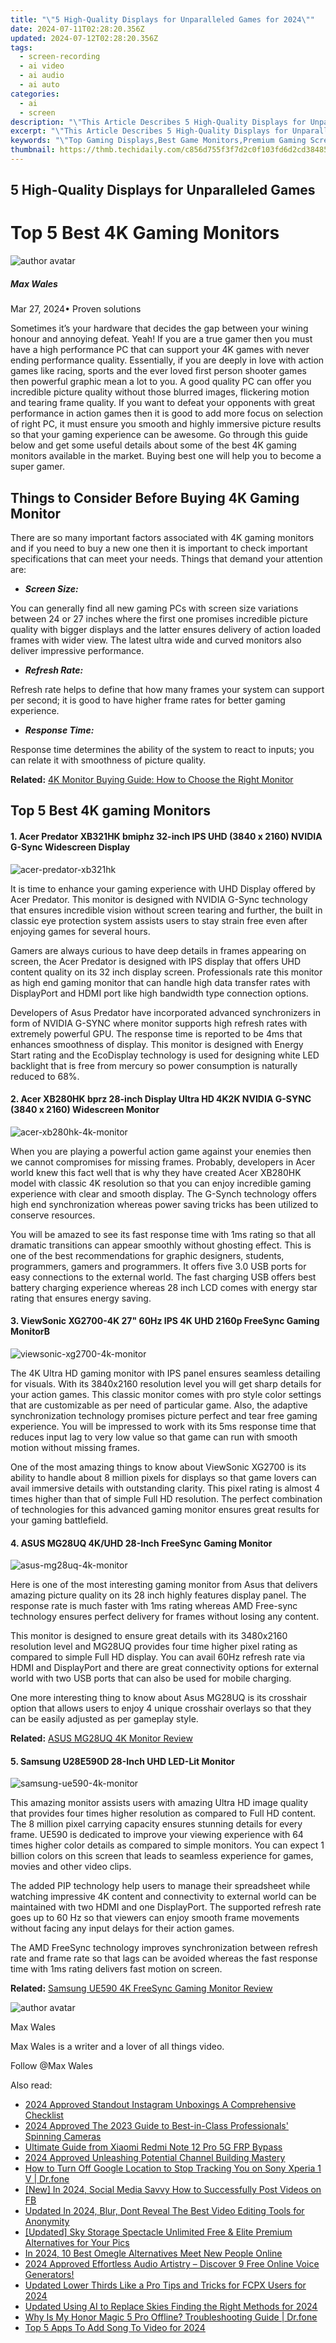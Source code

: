 ```yaml
---
title: "\"5 High-Quality Displays for Unparalleled Games for 2024\""
date: 2024-07-11T02:28:20.356Z
updated: 2024-07-12T02:28:20.356Z
tags: 
  - screen-recording
  - ai video
  - ai audio
  - ai auto
categories: 
  - ai
  - screen
description: "\"This Article Describes 5 High-Quality Displays for Unparalleled Games for 2024\""
excerpt: "\"This Article Describes 5 High-Quality Displays for Unparalleled Games for 2024\""
keywords: "\"Top Gaming Displays,Best Game Monitors,Premium Gaming Screens,Clear HD Gaming Panels,Ultimate High-Res Display,Elite Gaming Displays,Superior Quality Gamescreen\""
thumbnail: https://thmb.techidaily.com/c856d755f3f7d2c0f103fd6d2cd384857bef4cae5585cde42e136d87338a8911.jpg
---
```


## 5 High-Quality Displays for Unparalleled Games

# Top 5 Best 4K Gaming Monitors

![author avatar](https://images.wondershare.com/filmora/article-images/max-wales-author.jpg)

##### Max Wales

 Mar 27, 2024• Proven solutions

Sometimes it’s your hardware that decides the gap between your wining honour and annoying defeat. Yeah! If you are a true gamer then you must have a high performance PC that can support your 4K games with never ending performance quality. Essentially, if you are deeply in love with action games like racing, sports and the ever loved first person shooter games then powerful graphic mean a lot to you. A good quality PC can offer you incredible picture quality without those blurred images, flickering motion and tearing frame quality. If you want to defeat your opponents with great performance in action games then it is good to add more focus on selection of right PC, it must ensure you smooth and highly immersive picture results so that your gaming experience can be awesome. Go through this guide below and get some useful details about some of the best 4K gaming monitors available in the market. Buying best one will help you to become a super gamer.

## Things to Consider Before Buying 4K Gaming Monitor

There are so many important factors associated with 4K gaming monitors and if you need to buy a new one then it is important to check important specifications that can meet your needs. Things that demand your attention are:

* **_Screen Size:_**

You can generally find all new gaming PCs with screen size variations between 24 or 27 inches where the first one promises incredible picture quality with bigger displays and the latter ensures delivery of action loaded frames with wider view. The latest ultra wide and curved monitors also deliver impressive performance.

* **_Refresh Rate:_**

Refresh rate helps to define that how many frames your system can support per second; it is good to have higher frame rates for better gaming experience.

* **_Response Time:_**

Response time determines the ability of the system to react to inputs; you can relate it with smoothness of picture quality.

**Related:** [4K Monitor Buying Guide: How to Choose the Right Monitor](https://tools.techidaily.com/wondershare/filmora/download/)

## Top 5 Best 4K gaming Monitors

#### 1. Acer Predator XB321HK bmiphz 32-inch IPS UHD (3840 x 2160) NVIDIA G-Sync Widescreen Display

![acer-predator-xb321hk](https://images.wondershare.com/filmora/article-images/acer-predator-xb321hk.jpg)

It is time to enhance your gaming experience with UHD Display offered by Acer Predator. This monitor is designed with NVIDIA G-Sync technology that ensures incredible vision without screen tearing and further, the built in classic eye protection system assists users to stay strain free even after enjoying games for several hours.

Gamers are always curious to have deep details in frames appearing on screen, the Acer Predator is designed with IPS display that offers UHD content quality on its 32 inch display screen. Professionals rate this monitor as high end gaming monitor that can handle high data transfer rates with DisplayPort and HDMI port like high bandwidth type connection options.

Developers of Asus Predator have incorporated advanced synchronizers in form of NVIDIA G-SYNC where monitor supports high refresh rates with extremely powerful GPU. The response time is reported to be 4ms that enhances smoothness of display. This monitor is designed with Energy Start rating and the EcoDisplay technology is used for designing white LED backlight that is free from mercury so power consumption is naturally reduced to 68%.

#### 2. Acer XB280HK bprz 28-inch Display Ultra HD 4K2K NVIDIA G-SYNC (3840 x 2160) Widescreen Monitor

![acer-xb280hk-4k-monitor](https://images.wondershare.com/filmora/article-images/acer-xb280hk-4k-monitor.jpg)

When you are playing a powerful action game against your enemies then we cannot compromises for missing frames. Probably, developers in Acer world knew this fact well that is why they have created Acer XB280HK model with classic 4K resolution so that you can enjoy incredible gaming experience with clear and smooth display. The G-Synch technology offers high end synchronization whereas power saving tricks has been utilized to conserve resources.

You will be amazed to see its fast response time with 1ms rating so that all dramatic transitions can appear smoothly without ghosting effect. This is one of the best recommendations for graphic designers, students, programmers, gamers and programmers. It offers five 3.0 USB ports for easy connections to the external world. The fast charging USB offers best battery charging experience whereas 28 inch LCD comes with energy star rating that ensures energy saving.

#### 3. ViewSonic XG2700-4K 27" 60Hz IPS 4K UHD 2160p FreeSync Gaming MonitorB

![viewsonic-xg2700-4k-monitor](https://images.wondershare.com/filmora/article-images/viewsonic-xg2700-4k-monitor-design.jpg)

The 4K Ultra HD gaming monitor with IPS panel ensures seamless detailing for visuals. With its 3840x2160 resolution level you will get sharp details for your action games. This classic monitor comes with pro style color settings that are customizable as per need of particular game. Also, the adaptive synchronization technology promises picture perfect and tear free gaming experience. You will be impressed to work with its 5ms response time that reduces input lag to very low value so that game can run with smooth motion without missing frames.

One of the most amazing things to know about ViewSonic XG2700 is its ability to handle about 8 million pixels for displays so that game lovers can avail immersive details with outstanding clarity. This pixel rating is almost 4 times higher than that of simple Full HD resolution. The perfect combination of technologies for this advanced gaming monitor ensures great results for your gaming battlefield.

#### 4. ASUS MG28UQ 4K/UHD 28-Inch FreeSync Gaming Monitor

![asus-mg28uq-4k-monitor](https://images.wondershare.com/filmora/article-images/asus-mg28uq-4k-monitor.jpg)

Here is one of the most interesting gaming monitor from Asus that delivers amazing picture quality on its 28 inch highly features display panel. The response rate is much faster with 1ms rating whereas AMD Free-sync technology ensures perfect delivery for frames without losing any content.

This monitor is designed to ensure great details with its 3480x2160 resolution level and MG28UQ provides four time higher pixel rating as compared to simple Full HD display. You can avail 60Hz refresh rate via HDMI and DisplayPort and there are great connectivity options for external world with two USB ports that can also be used for mobile charging.

One more interesting thing to know about Asus MG28UQ is its crosshair option that allows users to enjoy 4 unique crosshair overlays so that they can be easily adjusted as per gameplay style.

**Related:** [ASUS MG28UQ 4K Monitor Review](https://tools.techidaily.com/wondershare/filmora/download/)

#### 5. Samsung U28E590D 28-Inch UHD LED-Lit Monitor

![samsung-ue590-4k-monitor](https://images.wondershare.com/filmora/article-images/samsung-ue590-4k-monitor-design.jpg)

This amazing monitor assists users with amazing Ultra HD image quality that provides four times higher resolution as compared to Full HD content. The 8 million pixel carrying capacity ensures stunning details for every frame. UE590 is dedicated to improve your viewing experience with 64 times higher color details as compared to simple monitors. You can expect 1 billion colors on this screen that leads to seamless experience for games, movies and other video clips.

The added PIP technology help users to manage their spreadsheet while watching impressive 4K content and connectivity to external world can be maintained with two HDMI and one DisplayPort. The supported refresh rate goes up to 60 Hz so that viewers can enjoy smooth frame movements without facing any input delays for their action games.

The AMD FreeSync technology improves synchronization between refresh rate and frame rate so that lags can be avoided whereas the fast response time with 1ms rating delivers fast motion on screen.

**Related:** [Samsung UE590 4K FreeSync Gaming Monitor Review](https://tools.techidaily.com/wondershare/filmora/download/)

![author avatar](https://images.wondershare.com/filmora/article-images/max-wales-author.jpg)

Max Wales

Max Wales is a writer and a lover of all things video.

Follow @Max Wales


<ins class="adsbygoogle"
     style="display:block"
     data-ad-format="autorelaxed"
     data-ad-client="ca-pub-7571918770474297"
     data-ad-slot="1223367746"></ins>



<ins class="adsbygoogle"
     style="display:block"
     data-ad-client="ca-pub-7571918770474297"
     data-ad-slot="8358498916"
     data-ad-format="auto"
     data-full-width-responsive="true"></ins>


<span class="atpl-alsoreadstyle">Also read:</span>
<div><ul>
<li><a href="https://article-posts.techidaily.com/2024-approved-standout-instagram-unboxings-a-comprehensive-checklist/"><u>2024 Approved  Standout Instagram Unboxings  A Comprehensive Checklist</u></a></li>
<li><a href="https://article-posts.techidaily.com/2024-approved-the-2023-guide-to-best-in-class-professionals-spinning-cameras/"><u>2024 Approved  The 2023 Guide to Best-in-Class Professionals' Spinning Cameras</u></a></li>
<li><a href="https://bypass-frp.techidaily.com/ultimate-guide-from-xiaomi-redmi-note-12-pro-5g-frp-bypass-by-drfone-android/"><u>Ultimate Guide from Xiaomi Redmi Note 12 Pro 5G FRP Bypass</u></a></li>
<li><a href="https://youtube-stream.techidaily.com/2024-approved-unleashing-potential-channel-building-mastery/"><u>2024 Approved  Unleashing Potential  Channel Building Mastery</u></a></li>
<li><a href="https://android-location-track.techidaily.com/how-to-turn-off-google-location-to-stop-tracking-you-on-sony-xperia-1-v-drfone-by-drfone-virtual-android/"><u>How to Turn Off Google Location to Stop Tracking You on Sony Xperia 1 V | Dr.fone</u></a></li>
<li><a href="https://facebook-videos.techidaily.com/new-in-2024-social-media-savvy-how-to-successfully-post-videos-on-fb/"><u>[New] In 2024, Social Media Savvy  How to Successfully Post Videos on FB</u></a></li>
<li><a href="https://video-creation-software.techidaily.com/updated-in-2024-blur-dont-reveal-the-best-video-editing-tools-for-anonymity/"><u>Updated In 2024, Blur, Dont Reveal The Best Video Editing Tools for Anonymity</u></a></li>
<li><a href="https://extra-skills.techidaily.com/updated-sky-storage-spectacle-unlimited-free-and-elite-premium-alternatives-for-your-pics/"><u>[Updated] Sky Storage Spectacle  Unlimited Free & Elite Premium Alternatives for Your Pics</u></a></li>
<li><a href="https://audio-editing.techidaily.com/in-2024-10-best-omegle-alternatives-meet-new-people-online/"><u>In 2024, 10 Best Omegle Alternatives Meet New People Online</u></a></li>
<li><a href="https://audio-shaping.techidaily.com/2024-approved-effortless-audio-artistry-discover-9-free-online-voice-generators/"><u>2024 Approved Effortless Audio Artistry – Discover 9 Free Online Voice Generators!</u></a></li>
<li><a href="https://video-ai-editor.techidaily.com/updated-lower-thirds-like-a-pro-tips-and-tricks-for-fcpx-users-for-2024/"><u>Updated Lower Thirds Like a Pro Tips and Tricks for FCPX Users for 2024</u></a></li>
<li><a href="https://ai-video-editing.techidaily.com/updated-using-ai-to-replace-skies-finding-the-right-methods-for-2024/"><u>Updated Using AI to Replace Skies Finding the Right Methods for 2024</u></a></li>
<li><a href="https://howto.techidaily.com/why-is-my-honor-magic-5-pro-offline-troubleshooting-guide-drfone-by-drfone-fix-android-problems-fix-android-problems/"><u>Why Is My Honor Magic 5 Pro Offline? Troubleshooting Guide | Dr.fone</u></a></li>
<li><a href="https://ai-editing-video.techidaily.com/top-5-apps-to-add-song-to-video-for-2024/"><u>Top 5 Apps To Add Song To Video for 2024</u></a></li>
</ul></div>
